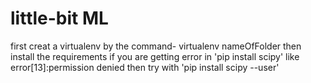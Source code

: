 # little-bit ML
first creat a virtualenv by the command- virtualenv nameOfFolder
then install the requirements
if you are getting error in 'pip install scipy' like error[13]:permission denied
then try with 'pip install scipy --user'
